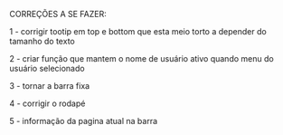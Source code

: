 CORREÇÕES A SE FAZER:

1 - corrigir tootip em top e bottom que esta meio torto a depender do tamanho do texto

2 - criar função que mantem o nome de usuário ativo quando menu do usuário selecionado

3 - tornar a barra fixa

4 - corrigir o rodapé

5 - informação da pagina atual na barra